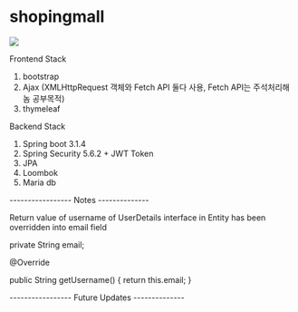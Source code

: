 # shopingmall


<img width="{80%}" src="https://github.com/Imadeveloperrr/shopingmall/assets/99321607/54ffe5db-39d5-40a2-9d30-3b4bd6cd5de1"/>


Frontend Stack

1. bootstrap
2. Ajax (XMLHttpRequest 객체와 Fetch API 둘다 사용, Fetch API는 주석처리해놈 공부목적)
3. thymeleaf

Backend Stack
1. Spring boot 3.1.4
2. Spring Security 5.6.2 + JWT Token
3. JPA
4. Loombok
5. Maria db

----------------- Notes  -------------- 

Return value of username of UserDetails interface in Entity has been overridden into email field

private String email;

@Override

public String getUsername() {
    return this.email;
    }

----------------- Future Updates -------------- 
